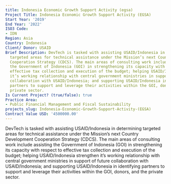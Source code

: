 ```yaml
---
title: Indonesia Economic Growth Support Activity (egsa)
Project Title: Indonesia Economic Growth Support Activity (EGSA)
Start Year: '2019'
End Year: '2022'
ISO3 Code:
- IDN
Region: Asia
Country: Indonesia
Client/ Donor: USAID
Brief Description: DevTech is tasked with assisting USAID/Indonesia in determining
  targeted areas for technical assistance under the Mission’s next Country Development
  Cooperation Strategy (CDCS). The main areas of consulting work include assisting
  the Government of Indonesia (GOI) in strengthening its capacity with respect to
  effective tax collection and execution of the budget; helping USAID/Indonesia strengthen
  it’s working relationship with central government ministries in support of future
  collaboration with USAID/Indonesia; and supporting USAID/Indonesia in identifying
  partners to support and leverage their activities within the GOI, donors, and the
  private sector.
Is Current Project? (true/false): true
Practice Area:
- Public Financial Management and Fiscal Sustainability
projects_slug: Indonesia-Economic-Growth-Support-Activity-(EGSA)
Contract Value USD: '4500000.00'
---
```


DevTech is tasked with assisting USAID/Indonesia in determining targeted areas for technical assistance under the Mission’s next Country Development Cooperation Strategy (CDCS). The main areas of consulting work include assisting the Government of Indonesia (GOI) in strengthening its capacity with respect to effective tax collection and execution of the budget; helping USAID/Indonesia strengthen it’s working relationship with central government ministries in support of future collaboration with USAID/Indonesia; and supporting USAID/Indonesia in identifying partners to support and leverage their activities within the GOI, donors, and the private sector.